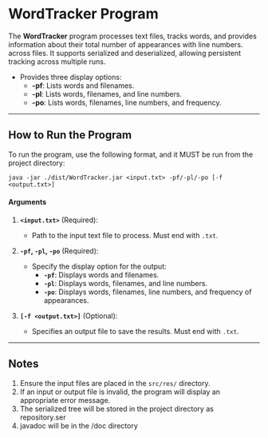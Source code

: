 # WordTracker Program

The **WordTracker** program processes text files, tracks words, and provides information about their total number of appearances with line numbers. across files. It supports serialized and deserialized, allowing persistent tracking across multiple runs.

- Provides three display options:
  - **-pf**: Lists words and filenames.
  - **-pl**: Lists words, filenames, and line numbers.
  - **-po**: Lists words, filenames, line numbers, and frequency.

---

## How to Run the Program

To run the program, use the following format, and it MUST be run from the project directory:

```
java -jar ./dist/WordTracker.jar <input.txt> -pf/-pl/-po [-f <output.txt>]
```

#### Arguments

1. **`<input.txt>`** (Required):

   - Path to the input text file to process. Must end with `.txt`.

2. **`-pf`, `-pl`, `-po`** (Required):

   - Specify the display option for the output:
     - **`-pf`**: Displays words and filenames.
     - **`-pl`**: Displays words, filenames, and line numbers.
     - **`-po`**: Displays words, filenames, line numbers, and frequency of appearances.

3. **`[-f <output.txt>]`** (Optional):
   - Specifies an output file to save the results. Must end with `.txt`.

---

## Notes

1. Ensure the input files are placed in the `src/res/` directory.
2. If an input or output file is invalid, the program will display an appropriate error message.
3. The serialized tree will be stored in the project directory as repository.ser
4. javadoc will be in the /doc directory